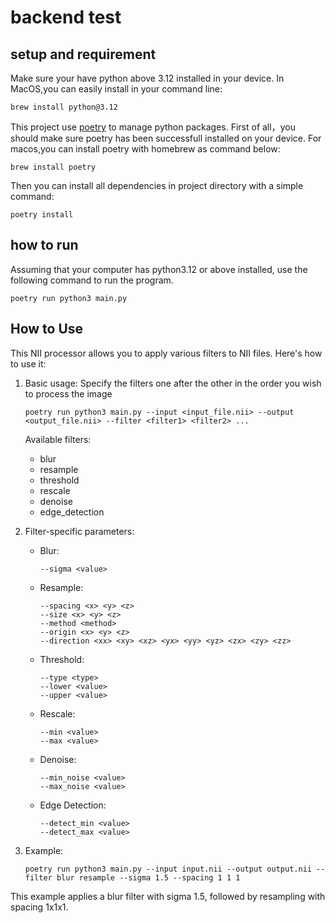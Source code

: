 
# backend test

## setup and requirement
Make sure your have python above 3.12 installed in your device. In MacOS,you can easily install in your command line:
```
brew install python@3.12
```

This project use [poetry] to manage python packages.
First of all，you should make sure poetry has been successfull installed on your device. For macos,you can install poetry with homebrew as command below:

```
brew install poetry
```

Then you can install all dependencies in project directory with a simple command:

```
poetry install
```

## how to run

Assuming that your computer has python3.12 or above installed, use the following command to run the program.

```
poetry run python3 main.py
```

## How to Use

This NII processor allows you to apply various filters to NII files. Here's how to use it:

1. Basic usage:
   Specify the filters one after the other in the order you wish to process the image
   ```
   poetry run python3 main.py --input <input_file.nii> --output <output_file.nii> --filter <filter1> <filter2> ...
   ```

    Available filters:
   - blur
   - resample
   - threshold
   - rescale
   - denoise
   - edge_detection

2. Filter-specific parameters:

   - Blur:
     ```
     --sigma <value>
     ```

   - Resample:
     ```
     --spacing <x> <y> <z>
     --size <x> <y> <z>
     --method <method>
     --origin <x> <y> <z>
     --direction <xx> <xy> <xz> <yx> <yy> <yz> <zx> <zy> <zz>
     ```

   - Threshold:
     ```
     --type <type>
     --lower <value>
     --upper <value>
     ```

   - Rescale:
     ```
     --min <value>
     --max <value>
     ```

   - Denoise:
     ```
     --min_noise <value>
     --max_noise <value>
     ```

   - Edge Detection:
     ```
     --detect_min <value>
     --detect_max <value>
     ```

3. Example:
   ```
   poetry run python3 main.py --input input.nii --output output.nii --filter blur resample --sigma 1.5 --spacing 1 1 1
   ```

This example applies a blur filter with sigma 1.5, followed by resampling with spacing 1x1x1.






[poetry]:https://python-poetry.org/
